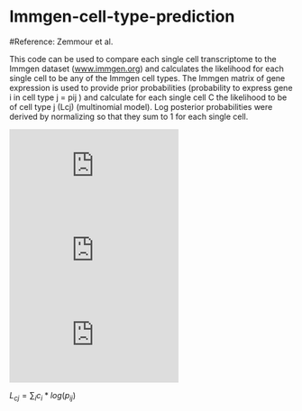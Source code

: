# Immgen-cell-type-prediction
#Reference: Zemmour et al. 

This code can be used to compare each single cell transcriptome to the Immgen dataset (www.immgen.org) and calculates the likelihood for each single cell to be any of the Immgen cell types. The Immgen matrix of gene expression is used to provide prior probabilities (probability to express gene i in cell type j = pij ) and calculate for each single cell C the likelihood to be of cell type j (Lcj) (multinomial model). Log posterior probabilities were derived by normalizing so that they sum to 1 for each single cell.

![equation](http://latex.codecogs.com/gif.latex?O_t%3D%5Ctext%20%7B%20Onset%20event%20at%20time%20bin%20%7D%20t)
![equation](http://latex.codecogs.com/gif.latex?s%3D%5Ctext%20%7B%20sensor%20reading%20%7D) 
![equation](http://latex.codecogs.com/gif.latex?P%28s%20%7C%20O_t%20%29%3D%5Ctext%20%7B%20Probability%20of%20a%20sensor%20reading%20value%20when%20sleep%20onset%20is%20observed%20at%20a%20time%20bin%20%7D%20t)

$L_{cj} = \sum_{i} c_{i} * log(p_{ij})$

